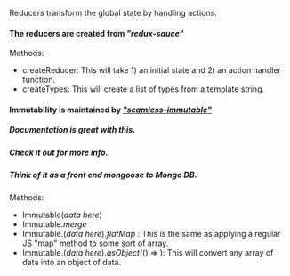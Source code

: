 Reducers transform the global state by handling actions.

#### The reducers are created from _"redux-sauce"_
Methods:
  - createReducer: This will take 1) an initial state and 2) an action handler function.
  - createTypes: This will create a list of types from a template string.

#### Immutability is maintained by [_"seamless-immutable"_]("https://github.com/rtfeldman/seamless-immutable")
##### Documentation is great with this.
##### Check it out for more info.
##### Think of it as a front end mongoose to Mongo DB.
Methods:
  - Immutable(_data here_)
  - Immutable._merge_
  - Immutable.(_data here_)._flatMap_ : This is the same as applying a regular JS "map" method to some sort of array.
  - Immutable.(_data here_)._asObject_(() => ): This will convert any array of data into an object of data.
